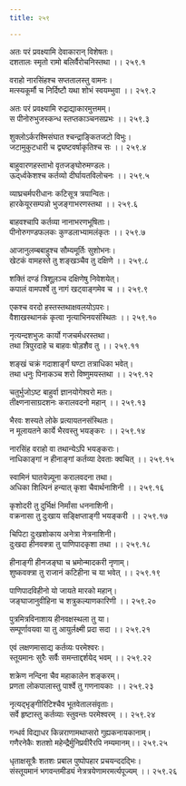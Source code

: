 ```yaml
---
title: २५९

---
```

अतः परं प्रवक्ष्यामि देवाकारान् विशेषतः।  
दशतालः स्मृतो रामो बलिर्वैरोचनिस्तथा ।। २५९.१  
  
वराहो नारसिंहश्च सप्ततालस्तु वामनः।  
मत्स्यकूर्मौ च निर्दिष्टौ यथा शोभं स्वयम्भुवा ।। २५९.२  
  
अतः परं प्रवक्ष्यामि रुद्राद्याकारमुत्तमम्।  
स पीनोरुभुजस्कन्ध स्तप्तकाञ्चनसप्रभः ।। २५९.३  
  
शुक्लोऽर्करश्मिसंघात श्चन्द्राङ्कितजटो विभुः।  
जटामुकुटधारी च द्व्यष्टवर्षाकृतिश्च सः ।। २५९.४  
  
बाहुवारणहस्ताभो वृतजङ्घोरुमण्डलः।  
ऊद्‌र्ध्वकेशश्च कर्तव्यो दीर्घायतविलोचनः ।। २५९.५  
  
व्याघ्रचर्मपरीधानः कटिसूत्र त्रयान्वितः।  
हारकेयूरसम्पन्नो भुजङ्गाभरणस्तथा ।। २५९.६  
  
बाहवश्चापि कर्तव्या नानाभरणभूषिताः।  
पीनोरुगण्डफलकः कुण्डलाभ्यामलंकृतः ।। २५९.७  
  
आजानुलम्बबाहुश्च सौम्यमूर्तिः सुशोभनः।  
खेटकं वामहस्ते तु शङ्खञ्चैव तु दक्षिणे ।। २५९.८  
  
शक्तिं दण्डं त्रिशूल़ञ्च दक्षिणेषु निवेशयेत्।  
कपालं वामपर्श्वे तु नागं खट्वाङ्गमेव च ।। २५९.९  
  
एकश्च वरदो हस्तस्तथाक्षवलयोऽपरः।  
वैशाखस्थानकं कृत्वा नृत्याभिनयसंस्थितः ।। २५९.१०  
  
नृत्यन्दशभुजः कार्यो गजचर्मधरस्तथा।  
तथा त्रिपुरदाहे च बाहवः षोड़शैव तु ।। २५९.११  
  
शङ्खं चक्रं गदाशार्ङ्गं घण्टा तत्राधिका भवेत्।  
तथा धनुः पिनाकञ्च शरो विष्णुमयस्तथा ।। २५९.१२  
  
चतुर्भुजोऽष्ट बाहुर्वा ज्ञानयोगेश्वरो मतः।  
तीक्ष्णनासाग्रदशनः करालवदनो महान् ।। २५९.१३  
  
भैरवः शस्यते लोके प्रत्यायतनसंस्थितः।  
न मूलायतने कार्ये भैरवस्तु भयङ्करः ।। २५९.१४  
  
नारसिंह वराहो वा तथान्येऽपि भयङ्कराः।  
नाधिकाङ्गां न हीनाङ्गां कर्तव्या देवताः क्वचित् ।। २५९.१५  
  
स्वामिनं घातयेन्न्यूना करालवदना तथा।  
अधिका शिल्पिनं हन्यात् कृशा चैवार्थनाशिनी ।। २५९.१६  
  
कृशोदरी तु दुर्भिक्षं निर्मांसा धननाशिनी।  
वक्रनासा तु दुःखाय सङ्क्षिप्ताङ्गी भयङ्करी ।। २५९.१७  
  
चिपिटा दुःखशोकाय अनेत्रा नेत्रनाशिनी।  
दुःखदा हीनवक्त्रा तु पाणिपादकृशा तथा ।। २५९.१८  
  
हीनाङ्गी हीनजङ्घा च भ्रमोन्मादकरी नृणाम्।  
शुष्कवक्त्रा तु राजानं कटिहीना च या भवेत् ।। २५९.१९  
  
पाणिपादविहीनो यो जायते मारको महान्।  
जङ्घाजानुवीहिना च शत्रुकल्याणकारिणी ।। २५९.२०  
  
पुत्रमित्रविनाशाय हीनवक्षस्थला तु या।  
सम्पूर्णावयवा या तु आयुर्लक्ष्मी प्रदा सदा ।। २५९.२१  
  
एवं लक्षणमासाद्य कर्तव्यः परमेश्वरः।  
स्तूयमानः सुरैः सर्वैः समन्ताद्दर्शयेद् भवम् ।। २५९.२२  
  
शक्रेण नन्दिना चैव महाकालेन शङ्करम्।  
प्रणता लोकपालास्तु पार्श्वे तु गणनायकाः ।। २५९.२३  
  
नृत्यद्भृङ्गीरिटिश्चैव भूतवेतालसंवृताः।  
सर्वे हृष्टास्तु कर्तव्याः स्तुवन्तः परमेश्वरम् ।। २५९.२४  
  
गन्धर्व विद्याधर किन्नराणामथाप्सरो गुह्यकनायकानाम्।  
गणैरनेकैः शतशो महेन्द्रैर्मुनिप्रवीरैरपि नम्यमानम्।। २५९.२५  
  
धृताक्षसूत्रैः शतशः प्रबाल पुष्पोपहार प्रचयन्ददद्भिः।  
संस्तूयमानं भगवन्तमीड्यं नेत्रत्रयेणामरमर्त्यपूज्यम् ।। २५९.२६